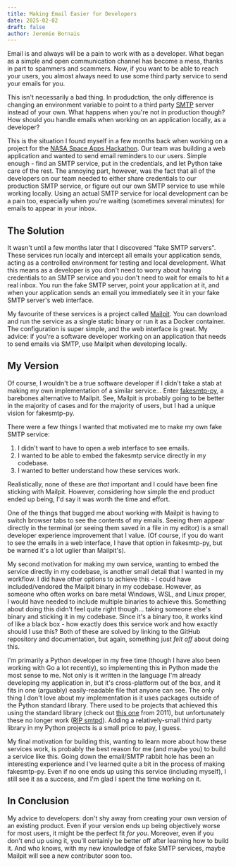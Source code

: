 ```yaml
---
title: Making Email Easier for Developers
date: 2025-02-02
draft: false
author: Jeremie Bornais
--- 
```


Email is and always will be a pain to work with as a developer. What began as a simple and open communication channel has become a mess, thanks in part to spammers and scammers. Now, if you want to be able to reach your users, you almost always need to use some third party service to send your emails for you.

This isn't necessarily a bad thing. In produdction, the only difference is changing an environment variable to point to a third party [SMTP](https://en.wikipedia.org/wiki/Simple_Mail_Transfer_Protocol) server instead of your own. What happens when you're not in production though? How should you handle emails when working on an application locally, as a developer?

This is the situation I found myself in a few months back when working on a project for the [NASA Space Apps Hackathon](https://www.spaceappschallenge.org/nasa-space-apps-2024/find-a-team/reesaholics/?tab=project). Our team was building a web application and wanted to send email reminders to our users. Simple enough - find an SMTP service, put in the credentials, and let Python take care of the rest. The annoying part, however, was the fact that all of the developers on our team needed to either share credentials to our production SMTP service, or figure out our own SMTP service to use while working locally. Using an actual SMTP service for local development can be a pain too, especially when you're waiting (sometimes several minutes) for emails to appear in your inbox.

## The Solution

It wasn't until a few months later that I discovered "fake SMTP servers". These services run locally and intercept all emails your application sends, acting as a controlled environment for testing and local development. What this means as a developer is you don't need to worry about having credentials to an SMTP service and you don't need to wait for emails to hit a real inbox. You run the fake SMTP server, point your application at it, and when your application sends an email you immediately see it in your fake SMTP server's web interface.

My favourite of these services is a project called [Mailpit](https://github.com/axllent/mailpit). You can download and run the service as a single static binary or run it as a Docker container. The configuration is super simple, and the web interface is great. My advice: if you're a software developer working on an application that needs to send emails via SMTP, use Mailpit when developing locally.

## My Version

Of course, I wouldn't be a true software developer if I didn't take a stab at making my own implementation of a similar service... Enter [fakesmtp-py](https://github.com/jere-mie/fakesmtp-py), a barebones alternative to Mailpit. See, Mailpit is probably going to be better in the majority of cases and for the majority of users, but I had a unique vision for fakesmtp-py. 

There were a few things I wanted that motivated me to make my own fake SMTP service:

1. I didn't want to have to open a web interface to see emails.
2. I wanted to be able to embed the fakesmtp service directly in my codebase.
3. I wanted to better understand how these services work.

Realistically, none of these are *that* important and I could have been fine sticking with Mailpit. However, considering how simple the end product ended up being, I'd say it was worth the time and effort.

One of the things that bugged me about working with Mailpit is having to switch browser tabs to see the contents of my emails. Seeing them appear directly in the terminal (or seeing them saved in a file in my editor) is a small developer experience improvement that I value. (Of course, if you do want to see the emails in a web interface, I have that option in fakesmtp-py, but be warned it's a lot uglier than Mailpit's).

My second motivation for making my own service, wanting to embed the service directly in my codebase, is another small detail that I wanted in my workflow. I did have other options to achieve this - I could have included/vendored the Mailpit binary in my codebase. However, as someone who often works on bare metal Windows, WSL, and Linux proper, I would have needed to include multiple binaries to achieve this. Something about doing this didn't feel quite right though... taking someone else's binary and sticking it in my codebase. Since it's a binary too, it works kind of like a black box - how exactly does this service work and how exactly should I use this? Both of these are solved by linking to the GitHub repository and documentation, but again, something just *felt off* about doing this.

I'm primarily a Python developer in my free time (though I have also been working with Go a lot recently), so implementing this in Python made the most sense to me. Not only is it written in the language I'm already developing my application in, but it's cross-platform out of the box, and it fits in one (arguably) easily-readable file that anyone can see. The only thing I don't love about my implementation is it uses packages outside of the Python standard library. There used to be projects that achieved this using the standard library (check out [this one](https://github.com/VaderZ/fakesmtp) from 2011), but unfortunately these no longer work ([RIP smtpd](https://docs.python.org/3/library/smtpd.html)). Adding a relatively-small third party library in my Python projects is a small price to pay, I guess.

My final motivation for building this, wanting to learn more about how these services work, is probably the best reason for me (and maybe you) to build a service like this. Going down the email/SMTP rabbit hole has been an interesting experience and I've learned quite a bit in the process of making fakesmtp-py. Even if no one ends up using this service (including myself), I still see it as a success, and I'm glad I spent the time working on it.

## In Conclusion

My advice to developers: don't shy away from creating your own version of an existing product. Even if your version ends up being objectively worse for most users, it might be the perfect fit *for you*. Moreover, even if you don't end up using it, you'll certainly be better off after learning how to build it. And who knows, with my new knowledge of fake SMTP services, maybe Mailpit will see a new contributor soon too.
